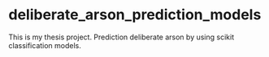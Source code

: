 # deliberate_arson_prediction_models
This is my thesis project. Prediction deliberate arson by using scikit classification models.
